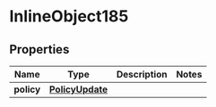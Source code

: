 

# InlineObject185

## Properties

Name | Type | Description | Notes
------------ | ------------- | ------------- | -------------
**policy** | [**PolicyUpdate**](PolicyUpdate.md) |  | 



